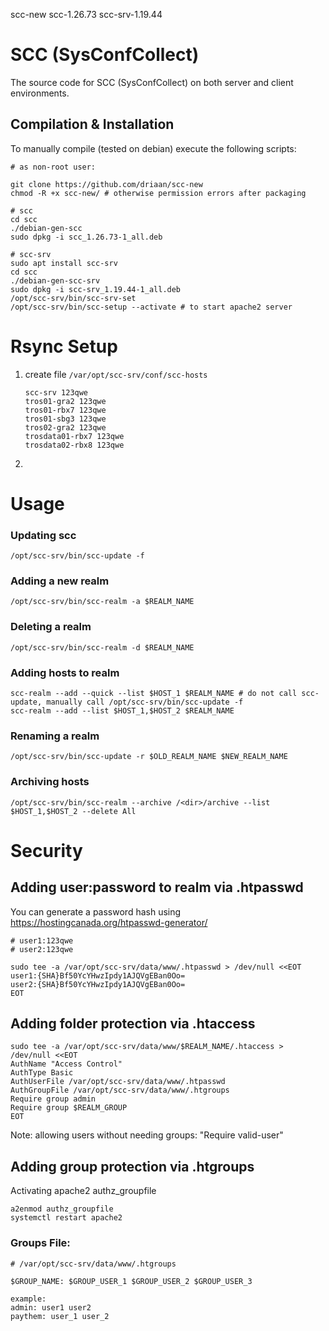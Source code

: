 scc-new
scc-1.26.73
scc-srv-1.19.44

# SCC (SysConfCollect)

The source code for SCC (SysConfCollect) on both server and client environments.

## Compilation & Installation

To manually compile (tested on debian) execute the following scripts:

```shell script
# as non-root user:

git clone https://github.com/driaan/scc-new
chmod -R +x scc-new/ # otherwise permission errors after packaging

# scc
cd scc
./debian-gen-scc
sudo dpkg -i scc_1.26.73-1_all.deb

# scc-srv
sudo apt install scc-srv
cd scc
./debian-gen-scc-srv
sudo dpkg -i scc-srv_1.19.44-1_all.deb
/opt/scc-srv/bin/scc-srv-set
/opt/scc-srv/bin/scc-setup --activate # to start apache2 server
```

# Rsync Setup

1. create file ```/var/opt/scc-srv/conf/scc-hosts```

    ```shell script
    scc-srv 123qwe
    tros01-gra2 123qwe
    tros01-rbx7 123qwe
    tros01-sbg3 123qwe
    tros02-gra2 123qwe
    trosdata01-rbx7 123qwe
    trosdata02-rbx8 123qwe
    ```
2. 



# Usage

### Updating scc

```shell script
/opt/scc-srv/bin/scc-update -f
```

### Adding a new realm

```shell script
/opt/scc-srv/bin/scc-realm -a $REALM_NAME
```

### Deleting a realm

```shell script
/opt/scc-srv/bin/scc-realm -d $REALM_NAME
```

### Adding hosts to realm

```shell script
scc-realm --add --quick --list $HOST_1 $REALM_NAME # do not call scc-update, manually call /opt/scc-srv/bin/scc-update -f
scc-realm --add --list $HOST_1,$HOST_2 $REALM_NAME
```

### Renaming a realm

```shell script
/opt/scc-srv/bin/scc-update -r $OLD_REALM_NAME $NEW_REALM_NAME
```

### Archiving hosts

```shell script
/opt/scc-srv/bin/scc-realm --archive /<dir>/archive --list $HOST_1,$HOST_2 --delete All
```

# Security

## Adding user:password to realm via .htpasswd

You can generate a password hash using https://hostingcanada.org/htpasswd-generator/

```shell script
# user1:123qwe
# user2:123qwe

sudo tee -a /var/opt/scc-srv/data/www/.htpasswd > /dev/null <<EOT
user1:{SHA}Bf50YcYHwzIpdy1AJQVgEBan0Oo=
user2:{SHA}Bf50YcYHwzIpdy1AJQVgEBan0Oo=
EOT
```

## Adding folder protection via .htaccess

```shell script
sudo tee -a /var/opt/scc-srv/data/www/$REALM_NAME/.htaccess > /dev/null <<EOT
AuthName "Access Control"
AuthType Basic
AuthUserFile /var/opt/scc-srv/data/www/.htpasswd
AuthGroupFile /var/opt/scc-srv/data/www/.htgroups
Require group admin
Require group $REALM_GROUP
EOT
```

Note: allowing users without needing groups: "Require valid-user"

## Adding group protection via .htgroups

Activating apache2 authz_groupfile

```shell script
a2enmod authz_groupfile
systemctl restart apache2
```

### Groups File:

```shell script
# /var/opt/scc-srv/data/www/.htgroups

$GROUP_NAME: $GROUP_USER_1 $GROUP_USER_2 $GROUP_USER_3

example:
admin: user1 user2
paythem: user_1 user_2
```
